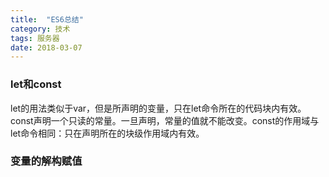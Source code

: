 ```yaml
---
title:  "ES6总结"
category: 技术
tags: 服务器
date: 2018-03-07
---
```

### let和const
let的用法类似于var，但是所声明的变量，只在let命令所在的代码块内有效。
const声明一个只读的常量。一旦声明，常量的值就不能改变。const的作用域与let命令相同：只在声明所在的块级作用域内有效。
### 变量的解构赋值